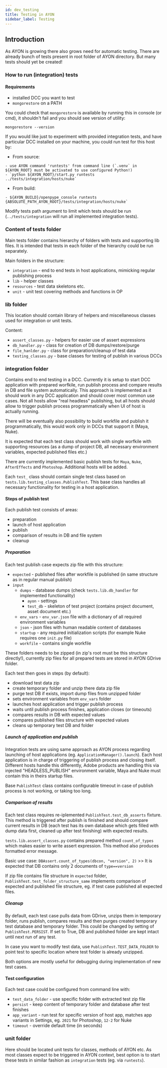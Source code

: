 ```yaml
---
id: dev_testing
title: Testing in AYON
sidebar_label: Testing
---
```


## Introduction
As AYON is growing there also grows need for automatic testing. There are already bunch of tests present in root folder of AYON directory.
But many tests should yet be created!

### How to run (integration) tests

#### Requirements
- installed DCC you want to test
- `mongorestore` on a PATH

You could check that `mongorestore` is available by running this in console (or cmd), it shouldn't fail and you should see version of utility:
```commandline
mongorestore --version
```

If you would like just to experiment with provided integration tests, and have particular DCC installed on your machine, you could run test for this host by:

- From source:
```
- use AYON command 'runtests' from command line (`.venv` in ${AYON_ROOT} must be activated to use configured Python!)
- `python ${AYON_ROOT}/start.py runtests ../tests/integration/hosts/nuke`
```
- From build:
```
- ${AYON_BUILD}/openpype_console runtests {ABSOLUTE_PATH_AYON_ROOT}/tests/integration/hosts/nuke`
```
Modify tests path argument to limit which tests should be run (`../tests/integration` will run all implemented integration tests).

### Content of tests folder

Main tests folder contains hierarchy of folders with tests and supporting lib files. It is intended that tests in each folder of the hierarchy could be run separately.

Main folders in the structure:
- `integration` - end to end tests in host applications, mimicking regular publishing process 
- `lib` - helper classes
- `resources` - test data skeletons etc.
- `unit` - unit test covering methods and functions in OP


### lib folder

This location should contain library of helpers and miscellaneous classes used for integration or unit tests.

Content:
- `assert_classes.py` - helpers for easier use of assert expressions
- `db_handler.py` - class for creation of DB dumps/restore/purge
- `file_hanlder.py` - class for preparation/cleanup of test data
- `testing_classes.py` - base classes for testing of publish in various DCCs

### integration folder

Contains end to end testing in a DCC. Currently it is setup to start DCC application with prepared worfkile, run publish process and compare results in DB and file system automatically.
This approach is implemented as it should work in any DCC application and should cover most common use cases. Not all hosts allow "real headless" publishing, but all hosts should allow to trigger 
publish process programmatically when UI of host is actually running.

There will be eventually also possibility to build workfile and publish it programmatically, this would work only in DCCs that support it (Maya, Nuke).

It is expected that each test class should work with single worfkile with supporting resources (as a dump of project DB, all necessary environment variables, expected published files etc.)

There are currently implemented basic publish tests for `Maya`, `Nuke`, `AfterEffects` and `Photoshop`. Additional hosts will be added.

Each `test_` class should contain single test class based on `tests.lib.testing_classes.PublishTest`. This base class handles all necessary 
functionality for testing in a host application.

#### Steps of publish test

Each publish test consists of areas: 
- preparation
- launch of host application
- publish 
- comparison of results in DB and file system
- cleanup

##### Preparation

Each test publish case expects zip file with this structure:
- `expected` - published files after workfile is published (in same structure as in regular manual publish)
- `input`
    - `dumps` - database dumps (check `tests.lib.db_handler` for implemented functionality)
        - `ayon` - settings 
        - `test_db` - skeleton of test project (contains project document, asset document etc.)
    - `env_vars` - `env_var.json` file with a dictionary of all required environment variables
    - `json` - json files with human readable content of databases
    - `startup` - any required initialization scripts (for example Nuke requires one `init.py` file)
    - `workfile` - contains single workfile
    
These folders needs to be zipped (in zip's root must be this structure directly!), currently zip files for all prepared tests are stored in AYON GDrive folder.

Each test then goes in steps (by default):
- download test data zip
- create temporary folder and unzip there data zip file
- purge test DB if exists, import dump files from unzipped folder
- sets environment variables from `env_vars` folder
- launches host application and trigger publish process
- waits until publish process finishes, application closes (or timeouts)
- compares results in DB with expected values
- compares published files structure with expected values
- cleans up temporary test DB and folder

##### Launch of application and publish

Integration tests are using same approach as AYON process regarding launching of host applications (eg. `ApplicationManager().launch`).
Each host application is in charge of triggering of publish process and closing itself. Different hosts handle this differently, Adobe products are handling this via injected "HEADLESS_PUBLISH" environment variable,
Maya and Nuke must contain this in theirs startup files.

Base `PublishTest` class contains configurable timeout in case of publish process is not working, or taking too long.

##### Comparison of results

Each test class requires re-iplemented `PublishTest.test_db_asserts` fixture. This method is triggered after publish is finished and should
compare current results in DB (each test has its own database which gets filled with dump data first, cleaned up after test finishing) with expected results.

`tests.lib.assert_classes.py` contains prepared method `count_of_types` which makes easier to write assert expression. This method also produces formatted error message.

Basic use case:
```DBAssert.count_of_types(dbcon, "version", 2)``` >> It is expected that DB contains only 2 documents of `type==version`

If zip file contains file structure in `expected` folder, `PublishTest.test_folder_structure_same` implements comparison of expected and published file structure,
eg. if test case published all expected files.

##### Cleanup

By default, each test case pulls data from GDrive, unzips them in temporary folder, runs publish, compares results and then
purges created temporary test database and temporary folder. This could be changed by setting of `PublishTest.PERSIST`. If set to True, DB and published folder are kept intact
until next run of any test.

In case you want to modify test data, use `PublishTest.TEST_DATA_FOLDER` to point test to specific location where test folder is already unzipped.

Both options are mostly useful for debugging during implementation of new test cases.

#### Test configuration

Each test case could be configured from command line with:
- `test_data_folder` - use specific folder with extracted test zip file 
- `persist` - keep content of temporary folder and database after test finishes
- `app_variant` - run test for specific version of host app, matches app variants in Settings, eg. `2021` for Photoshop, `12-2` for Nuke
- `timeout` - override default time (in seconds)

### unit folder

Here should be located unit tests for classes, methods of AYON etc. As most classes expect to be triggered in AYON context, best option is to
start these tests in similar fashion as `integration` tests (eg. via `runtests`).